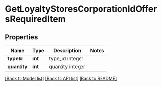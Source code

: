 # GetLoyaltyStoresCorporationIdOffersRequiredItem

## Properties
Name | Type | Description | Notes
------------ | ------------- | ------------- | -------------
**typeId** | **int** | type_id integer | 
**quantity** | **int** | quantity integer | 

[[Back to Model list]](../README.md#documentation-for-models) [[Back to API list]](../README.md#documentation-for-api-endpoints) [[Back to README]](../README.md)


